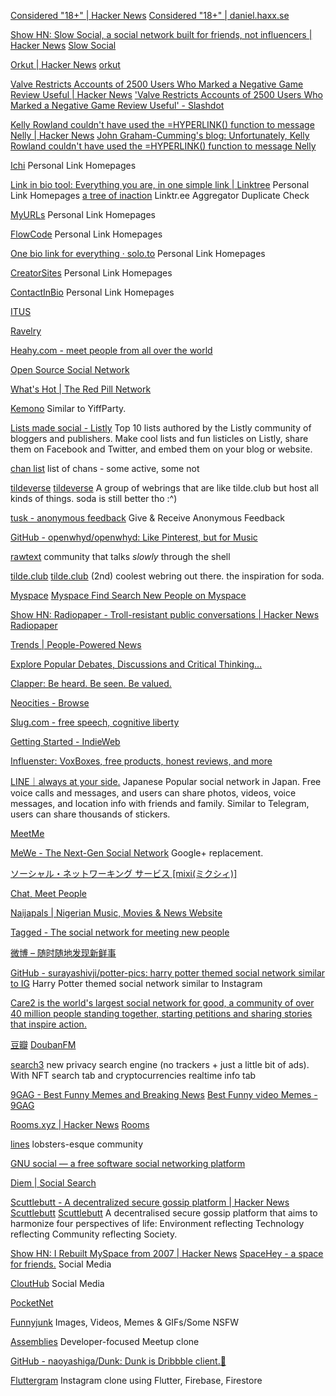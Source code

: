 
[Considered "18+" | Hacker News](https://news.ycombinator.com/item?id=31248250)
[Considered "18+" | daniel.haxx.se](https://daniel.haxx.se/blog/2022/05/02/considered-18/)

[Show HN: Slow Social, a social network built for friends, not influencers | Hacker News](https://news.ycombinator.com/item?id=31054029)
[Slow Social](https://slowsocial.us/)

[Orkut | Hacker News](https://news.ycombinator.com/item?id=31806661)
[orkut](https://www.orkut.com/index.html)

[Valve Restricts Accounts of 2500 Users Who Marked a Negative Game Review Useful | Hacker News](https://news.ycombinator.com/item?id=35577895)
['Valve Restricts Accounts of 2500 Users Who Marked a Negative Game Review Useful' - Slashdot](https://tech.slashdot.org/story/23/04/14/175246/valve-restricts-accounts-of-2500-users-who-marked-a-negative-game-review-useful)

[Kelly Rowland couldn't have used the =HYPERLINK() function to message Nelly | Hacker News](https://news.ycombinator.com/item?id=36686857)
[John Graham-Cumming's blog: Unfortunately, Kelly Rowland couldn't have used the =HYPERLINK() function to message Nelly](https://blog.jgc.org/2023/07/unfortunately-kelly-rowland-couldnt.html)

[Ichi](https://ichi.city)
Personal Link Homepages

[Link in bio tool: Everything you are, in one simple link | Linktree](https://linktr.ee/)
Personal Link Homepages
[a tree of inaction](https://treeofinaction.com/)
Linktr.ee Aggregator Duplicate Check

[MyURLs](https://myurls.co/)
Personal Link Homepages

[FlowCode](https://www.flowcode.com/page)
Personal Link Homepages

[One bio link for everything · solo.to](https://solo.to/)
Personal Link Homepages

[CreatorSites](https://creatorsites.net/)
Personal Link Homepages

[ContactInBio](https://www.contactinbio.com/)
Personal Link Homepages

[ITUS](https://itus.space/)

[Ravelry](https://www.ravelry.com/account/login)

[Heahy.com - meet people from all over the world](https://heahy.com/)

[Open Source Social Network](https://www.opensource-socialnetwork.org/)

[What's Hot | The Red Pill Network](https://www.trp.red/feed/hot)

[Kemono](https://kemono.su/)
Similar to YiffParty.

[Lists made social - Listly](https://list.ly/)
Top 10 lists authored by the Listly community of bloggers and publishers. Make cool lists and fun listicles on Listly, share them on Facebook and Twitter, and embed them on your blog or website.

[chan list](https://eldritchdata.neocities.org/Lists/ChanList.html)
list of chans - some active, some not

[tildeverse](https://tildeverse.org/)
[tildeverse](https://web.archive.org/web/20210102182957/https://tildeverse.org/)
A group of webrings that are like tilde.club but host all kinds of things. soda is still better tho :^)

[tusk - anonymous feedback](https://tusk.page/)
Give & Receive Anonymous Feedback

[GitHub - openwhyd/openwhyd: Like Pinterest, but for Music](https://github.com/openwhyd/openwhyd)

[rawtext](https://rawtext.club/)
community that talks _slowly_ through the shell

[tilde.club](http://tilde.club/)
[tilde.club](https://web.archive.org/web/20210102182957/http://tilde.club/)
(2nd) coolest webring out there. the inspiration for soda.

[Myspace](https://myspace.com/)
[Myspace Find Search New People on Myspace](https://myspace.com/discover/people)

[Show HN: Radiopaper - Troll-resistant public conversations | Hacker News](https://news.ycombinator.com/item?id=31210680)
[Radiopaper](https://radiopaper.com/explore)

[Trends | People-Powered News](https://dissenter.com/)

[Explore Popular Debates, Discussions and Critical Thinking…](https://www.kialo.com/)

[Clapper: Be heard. Be seen. Be valued.](https://www.clapperapp.com/)

[Neocities - Browse](https://neocities.org/browse)

[Slug.com - free speech, cognitive liberty](https://slug.com/)

[Getting Started - IndieWeb](https://indieweb.org/Getting_Started)

[Influenster: VoxBoxes, free products, honest reviews, and more](https://www.influenster.com/)

[LINE｜always at your side.](https://line.me/en/)
Japanese
Popular social network in Japan. Free voice calls and messages, and users can share photos, videos, voice messages, and location info with friends and family. Similar to Telegram, users can share thousands of stickers.

[MeetMe](https://www.meetme.com/#home)

[MeWe - The Next-Gen Social Network](https://mewe.com/register)
Google+ replacement.

[ソーシャル・ネットワーキング サービス [mixi(ミクシィ)]](https://mixi.jp/)

[Chat, Meet People](https://www.mocospace.com/login)

[Naijapals | Nigerian Music, Movies & News Website](https://www.naijapals.com/)

[Tagged - The social network for meeting new people](https://www.tagged.com/)

[微博 – 随时随地发现新鲜事](https://weibo.com/newlogin?tabtype=weibo&gid=102803&openLoginLayer=0&url=https%3A%2F%2Fweibo.com%2F)

[GitHub - surayashivji/potter-pics: harry potter themed social network similar to IG](https://github.com/surayashivji/potter-pics)
Harry Potter themed social network similar to Instagram

[Care2 is the world's largest social network for good, a community of over 40 million people standing together, starting petitions and sharing stories that inspire action.](https://www.care2.com/)

[豆瓣](https://www.douban.com/)
[DoubanFM](https://github.com/XVXVXXX/DoubanFM)

[search3](https://search3.com/)
new privacy search engine (no trackers + just a little bit of ads). With NFT search tab and cryptocurrencies realtime info tab

[9GAG - Best Funny Memes and Breaking News](https://9gag.com/)
[Best Funny video Memes - 9GAG](https://9gag.com/tag/video)

[Rooms.xyz | Hacker News](https://news.ycombinator.com/item?id=36009430)
[Rooms](https://rooms.xyz/)

[lines](https://llllllll.co/)
lobsters-esque community

[GNU social — a free software social networking platform](https://www.gnusocial.rocks/)

[Diem | Social Search](https://www.askdiem.com/)

[Scuttlebutt - A decentralized secure gossip platform | Hacker News](https://news.ycombinator.com/item?id=25713830)
[Scuttlebutt](https://scuttlebutt.nz/index)
[Scuttlebutt](https://www.scuttlebutt.nz/)
A decentralised secure gossip platform that aims to harmonize four perspectives of life: Environment reflecting Technology reflecting Community reflecting Society.

[Show HN: I Rebuilt MySpace from 2007 | Hacker News](https://news.ycombinator.com/item?id=25245740)
[SpaceHey - a space for friends.](https://spacehey.com/)
Social Media

[CloutHub](https://app.clouthub.com/#/community)
Social Media

[PocketNet](https://pocketnet.app/)

[Funnyjunk](https://funnyjunk.com/)
Images, Videos, Memes & GIFs/Some NSFW

[Assemblies](https://github.com/buildreactnative/assemblies)
Developer-focused Meetup clone

[GitHub - naoyashiga/Dunk: Dunk is Dribbble client.:basketball:](https://github.com/naoyashiga/Dunk)

[Fluttergram](https://github.com/mdanics/fluttergram)
Instagram clone using Flutter, Firebase, Firestore
